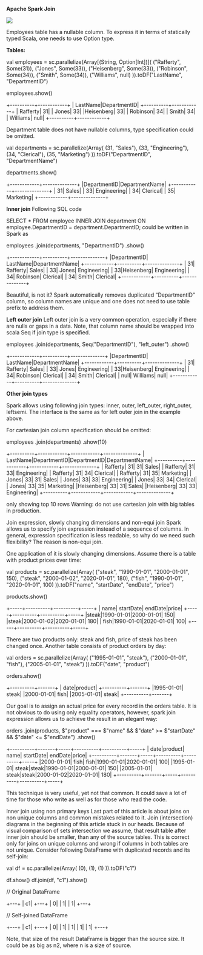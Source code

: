 **Apache Spark Join**


![](http://kirillpavlov.com/images/join-types.png)



Employees table has a nullable column. To express it in terms of statically typed Scala, one needs to use Option type.

**Tables:**

   val employees = sc.parallelize(Array[(String, Option[Int])](
     ("Rafferty", Some(31)), ("Jones", Some(33)), ("Heisenberg", Some(33)), ("Robinson", Some(34)), ("Smith", Some(34)), 
    ("Williams", null)
    )).toDF("LastName", "DepartmentID")

employees.show()

   +----------+------------+
   |  LastName|DepartmentID|
   +----------+------------+
   |  Rafferty|          31|
   |     Jones|          33|
   |Heisenberg|          33|
   |  Robinson|          34|
   |     Smith|          34|
   |  Williams|        null|
   +----------+------------+


Department table does not have nullable columns, type specification could be omitted.

val departments = sc.parallelize(Array(
  (31, "Sales"), (33, "Engineering"), (34, "Clerical"),
  (35, "Marketing")
)).toDF("DepartmentID", "DepartmentName")

departments.show()

+------------+--------------+
|DepartmentID|DepartmentName|
+------------+--------------+
|          31|         Sales|
|          33|   Engineering|
|          34|      Clerical|
|          35|     Marketing|
+------------+--------------+


**Inner join**
Following SQL code

SELECT *
FROM employee 
INNER JOIN department
ON employee.DepartmentID = department.DepartmentID;
could be written in Spark as

employees
  .join(departments, "DepartmentID")
  .show()


+------------+----------+--------------+
|DepartmentID|  LastName|DepartmentName|
+------------+----------+--------------+
|          31|  Rafferty|         Sales|
|          33|     Jones|   Engineering|
|          33|Heisenberg|   Engineering|
|          34|  Robinson|      Clerical|
|          34|     Smith|      Clerical|
+------------+----------+--------------+


Beautiful, is not it? Spark automatically removes duplicated “DepartmentID” column, so column names are unique and one does not need to use table prefix to address them.

**Left outer join**
Left outer join is a very common operation, especially if there are nulls or gaps in a data. Note, that column name should be wrapped into scala Seq if join type is specified.

employees
  .join(departments, Seq("DepartmentID"), "left_outer")
  .show()

+------------+----------+--------------+
|DepartmentID|  LastName|DepartmentName|
+------------+----------+--------------+
|          31|  Rafferty|         Sales|
|          33|     Jones|   Engineering|
|          33|Heisenberg|   Engineering|
|          34|  Robinson|      Clerical|
|          34|     Smith|      Clerical|
|        null|  Williams|          null|
+------------+----------+--------------+


**Other join types**

Spark allows using following join types: inner, outer, left_outer, right_outer, leftsemi. The interface is the same as for left outer join in the example above.

For cartesian join column specification should be omitted:

employees
  .join(departments)
  .show(10)

+----------+------------+------------+--------------+
|  LastName|DepartmentID|DepartmentID|DepartmentName|
+----------+------------+------------+--------------+
|  Rafferty|          31|          31|         Sales|
|  Rafferty|          31|          33|   Engineering|
|  Rafferty|          31|          34|      Clerical|
|  Rafferty|          31|          35|     Marketing|
|     Jones|          33|          31|         Sales|
|     Jones|          33|          33|   Engineering|
|     Jones|          33|          34|      Clerical|
|     Jones|          33|          35|     Marketing|
|Heisenberg|          33|          31|         Sales|
|Heisenberg|          33|          33|   Engineering|
+----------+------------+------------+--------------+


only showing top 10 rows
Warning: do not use cartesian join with big tables in production.

Join expression, slowly changing dimensions and non-equi join
Spark allows us to specify join expression instead of a sequence of columns. In general, expression specification is less readable, so why do we need such flexibility? The reason is non-equi join.

One application of it is slowly changing dimensions. Assume there is a table with product prices over time:

val products = sc.parallelize(Array(
  ("steak", "1990-01-01", "2000-01-01", 150),
  ("steak", "2000-01-02", "2020-01-01", 180),
  ("fish", "1990-01-01", "2020-01-01", 100)
)).toDF("name", "startDate", "endDate", "price")

products.show()

+-----+----------+----------+-----+
| name| startDate|   endDate|price|
+-----+----------+----------+-----+
|steak|1990-01-01|2000-01-01|  150|
|steak|2000-01-02|2020-01-01|  180|
| fish|1990-01-01|2020-01-01|  100|
+-----+----------+----------+-----+


There are two products only: steak and fish, price of steak has been changed once. Another table consists of product orders by day:

val orders = sc.parallelize(Array(
  ("1995-01-01", "steak"),
  ("2000-01-01", "fish"),
  ("2005-01-01", "steak")
)).toDF("date", "product")

orders.show()

+----------+-------+
|      date|product|
+----------+-------+
|1995-01-01|  steak|
|2000-01-01|   fish|
|2005-01-01|  steak|
+----------+-------+


Our goal is to assign an actual price for every record in the orders table. It is not obvious to do using only equality operators, however, spark join expression allows us to achieve the result in an elegant way:

orders
  .join(products, $"product" === $"name" && $"date" >= $"startDate" && $"date" <= $"endDate")
  .show()

+----------+-------+-----+----------+----------+-----+
|      date|product| name| startDate|   endDate|price|
+----------+-------+-----+----------+----------+-----+
|2000-01-01|   fish| fish|1990-01-01|2020-01-01|  100|
|1995-01-01|  steak|steak|1990-01-01|2000-01-01|  150|
|2005-01-01|  steak|steak|2000-01-02|2020-01-01|  180|
+----------+-------+-----+----------+----------+-----+


This technique is very useful, yet not that common. It could save a lot of time for those who write as well as for those who read the code.

Inner join using non primary keys
Last part of this article is about joins on non unique columns and common mistakes related to it. Join (intersection) diagrams in the beginning of this article stuck in our heads. Because of visual comparison of sets intersection we assume, that result table after inner join should be smaller, than any of the source tables. This is correct only for joins on unique columns and wrong if columns in both tables are not unique. Consider following DataFrame with duplicated records and its self-join:

val df = sc.parallelize(Array(
  (0), (1), (1)
)).toDF("c1")

df.show()
df.join(df, "c1").show()

// Original DataFrame

+---+
| c1|
+---+
|  0|
|  1|
|  1|
+---+

// Self-joined DataFrame

+---+
| c1|
+---+
|  0|
|  1|
|  1|
|  1|
|  1|
+---+


Note, that size of the result DataFrame is bigger than the source size. It could be as big as n2, where n is a size of source.
